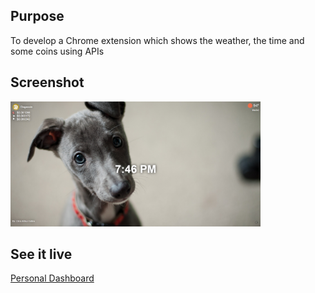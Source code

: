 <h2>Purpose</h2>
<p>To develop a Chrome extension which shows the weather, the time and some coins using APIs</p>
<h2>Screenshot</h2>
<img src="DASHBOARD.PNG" width="400px">
<h2>See it live</h2>
<a href="https://amapola-negra.github.io/Scrimba-Projects-Repo/Frontend-career-path/dashboard/">Personal Dashboard</a>
